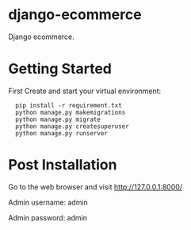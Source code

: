 # django-ecommerce
Django ecommerce.


# Getting Started

First Create and start your virtual environment:
```
  pip install -r requirement.txt
  python manage.py makemigrations
  python manage.py migrate
  python manage.py createsuperuser
  python manage.py runserver
```

# Post Installation
Go to the web browser and visit http://127.0.0.1:8000/

Admin username: admin

Admin password: admin





